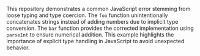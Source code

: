 This repository demonstrates a common JavaScript error stemming from loose typing and type coercion. The `foo` function unintentionally concatenates strings instead of adding numbers due to implicit type conversion. The `bar` function provides the corrected implementation using `parseInt` to ensure numerical addition. This example highlights the importance of explicit type handling in JavaScript to avoid unexpected behavior.